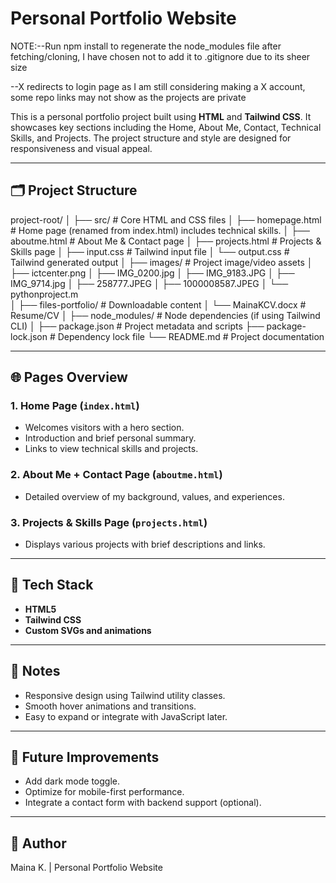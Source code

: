 # Personal Portfolio Website

NOTE:--Run npm install to regenerate the node_modules file after fetching/cloning, I have chosen not to add it to .gitignore due to its sheer size

--X redirects to login page as I am still considering making a X account, some repo links may not show as the projects are private

This is a personal portfolio project built using **HTML** and **Tailwind CSS**. It showcases key sections including the Home, About Me, Contact, Technical Skills, and Projects. The project structure and style are designed for responsiveness and visual appeal.

---

## 🗂️ Project Structure

project-root/
│
├── src/                      # Core HTML and CSS files
│   ├── homepage.html         # Home page (renamed from index.html) includes technical skills.
│   ├── aboutme.html          # About Me & Contact page
│   ├── projects.html         # Projects & Skills page
│   ├── input.css             # Tailwind input file
│   └── output.css            # Tailwind generated output
│
├── images/                   # Project image/video assets
│   ├── ictcenter.png
│   ├── IMG_0200.jpg
│   ├── IMG_9183.JPG
│   ├── IMG_9714.jpg
│   ├── 258777.JPEG
│   ├── 1000008587.JPEG
│   └── pythonproject.m       
│
├── files-portfolio/          # Downloadable content
│   └── MainaKCV.docx         # Resume/CV
│
├── node_modules/             # Node dependencies (if using Tailwind CLI)
│
├── package.json              # Project metadata and scripts
├── package-lock.json         # Dependency lock file
└── README.md                 # Project documentation


---

## 🌐 Pages Overview

### 1. Home Page (`index.html`)
- Welcomes visitors with a hero section.
- Introduction and brief personal summary.
- Links to view technical skills and projects.

### 2. About Me + Contact Page (`aboutme.html`)
- Detailed overview of my background, values, and experiences.

### 3. Projects & Skills Page (`projects.html`)
- Displays various projects with brief descriptions and links.

---

## 🎨 Tech Stack

- **HTML5**
- **Tailwind CSS**
- **Custom SVGs and animations**

---

## 📌 Notes

- Responsive design using Tailwind utility classes.
- Smooth hover animations and transitions.
- Easy to expand or integrate with JavaScript later.

---

## 🧩 Future Improvements

- Add dark mode toggle.
- Optimize for mobile-first performance.
- Integrate a contact form with backend support (optional).

---

## 👤 Author

Maina K. | Personal Portfolio Website
